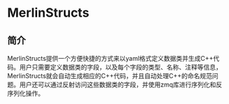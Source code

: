 MerlinStructs
=============

## 简介

MerlinStructs提供一个方便快捷的方式来以yaml格式定义数据类并生成C++代码。用户只需要定义数据类的字段，以及每个字段的类型、名称、注释等信息，MerlinStructs就会自动生成相应的C++代码，并且自动处理C++的命名规范问题。用户还可以通过反射访问这些数据类的字段，并使用zmq库进行序列化和反序列化操作。